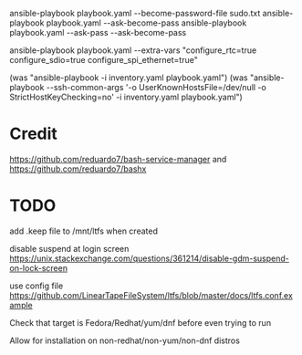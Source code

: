ansible-playbook playbook.yaml --become-password-file sudo.txt
ansible-playbook playbook.yaml --ask-become-pass
ansible-playbook playbook.yaml --ask-pass --ask-become-pass

ansible-playbook playbook.yaml --extra-vars "configure_rtc=true configure_sdio=true configure_spi_ethernet=true"

(was "ansible-playbook -i inventory.yaml playbook.yaml")
(was "ansible-playbook --ssh-common-args '-o UserKnownHostsFile=/dev/null -o
StrictHostKeyChecking=no' -i inventory.yaml playbook.yaml")

# Credit

https://github.com/reduardo7/bash-service-manager and https://github.com/reduardo7/bashx

# TODO

add .keep file to /mnt/ltfs when created

disable suspend at login screen
https://unix.stackexchange.com/questions/361214/disable-gdm-suspend-on-lock-screen

use config file
https://github.com/LinearTapeFileSystem/ltfs/blob/master/docs/ltfs.conf.example

Check that target is Fedora/Redhat/yum/dnf before even trying to run

Allow for installation on non-redhat/non-yum/non-dnf distros
